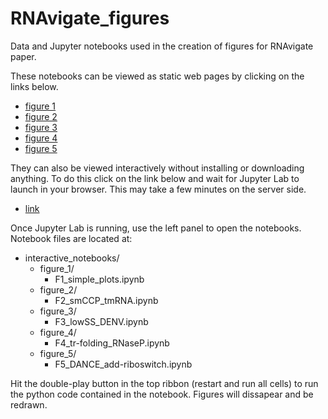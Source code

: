 # RNAvigate_figures

Data and Jupyter notebooks used in the creation of figures for RNAvigate paper.

These notebooks can be viewed as static web pages by clicking on the links below.

- [figure 1](https://htmlpreview.github.io/?https://github.com/Weeks-UNC/RNAvigate_figures/blob/main/static_notebooks/F1_simple_plots.html)
- [figure 2](https://htmlpreview.github.io/?https://github.com/Weeks-UNC/RNAvigate_figures/blob/main/static_notebooks/F2_smCCP_tmRNA.html)
- [figure 3](https://htmlpreview.github.io/?https://github.com/Weeks-UNC/RNAvigate_figures/blob/main/static_notebooks/F3_lowSS_DENV.html)
- [figure 4](https://htmlpreview.github.io/?https://github.com/Weeks-UNC/RNAvigate_figures/blob/main/static_notebooks/F4_tr-folding_RNaseP.html)
- [figure 5](https://htmlpreview.github.io/?https://github.com/Weeks-UNC/RNAvigate_figures/blob/main/static_notebooks/F5_DANCE_add-riboswitch.html)

They can also be viewed interactively without installing or downloading
anything. To do this click on the link below and wait for Jupyter Lab to launch
in your browser. This may take a few minutes on the server side.

- [link](https://mybinder.org/v2/gh/Weeks-UNC/RNAvigate_figures/HEAD)

Once Jupyter Lab is running, use the left panel to open the notebooks.
Notebook files are located at:

- interactive_notebooks/
  - figure_1/
    - F1_simple_plots.ipynb
  - figure_2/
    - F2_smCCP_tmRNA.ipynb
  - figure_3/
    - F3_lowSS_DENV.ipynb
  - figure_4/
    - F4_tr-folding_RNaseP.ipynb
  - figure_5/
    - F5_DANCE_add-riboswitch.ipynb

Hit the double-play button in the top ribbon (restart and run all cells) to run
the python code contained in the notebook. Figures will dissapear and be
redrawn.
